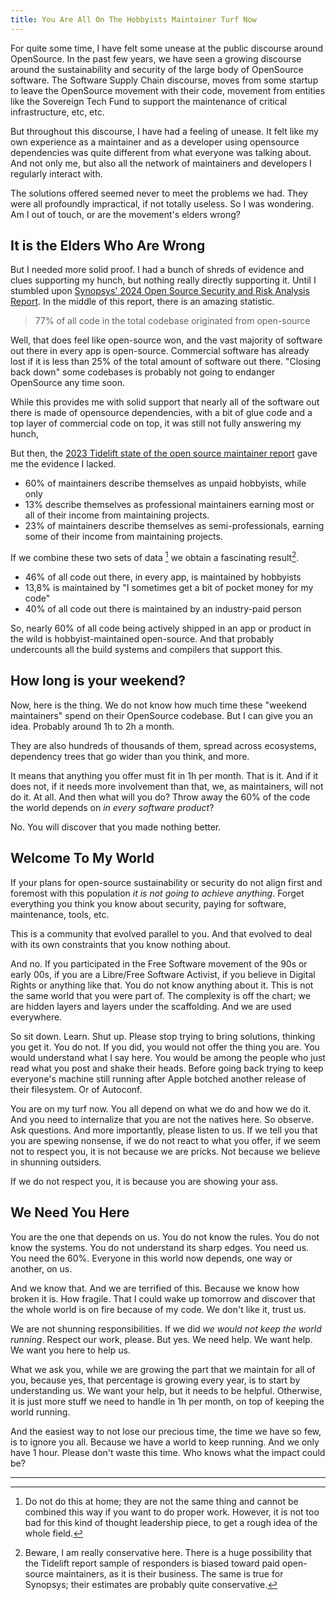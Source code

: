 ```yaml
---
title: You Are All On The Hobbyists Maintainer Turf Now
---
```


For quite some time, I have felt some unease at the public discourse around
OpenSource. In the past few years, we have seen a growing discourse around the
sustainability and security of the large body of OpenSource software.<!--more-->
The Software Supply Chain discourse, moves from some startup to leave the
OpenSource movement with their code, movement from entities like the Sovereign
Tech Fund to support the maintenance of critical infrastructure, etc, etc.

But throughout this discourse, I have had a feeling of unease. It
felt like my own experience as a maintainer and as a developer using opensource
dependencies was quite different from what everyone was talking about. And not
only me, but also all the network of maintainers and developers I regularly
interact with.

The solutions offered seemed never to meet the problems we had. They were all
profoundly impractical, if not totally useless. So I was wondering. Am I out of
touch, or are the movement's elders wrong?

## It is the Elders Who Are Wrong

But I needed more solid proof. I had a bunch of shreds of evidence and clues
supporting my hunch, but nothing really directly supporting it. Until I stumbled
upon [Synopsys' 2024 Open Source Security and Risk Analysis
Report](https://www.synopsys.com/software-integrity/resources/analyst-reports/open-source-security-risk-analysis.html).
In the middle of this report, there is an amazing statistic.

> 77% of all code in the total codebase originated from open-source

Well, that does feel like open-source won, and the vast majority of software out
there in every app is open-source. Commercial software has already
lost if it is less than 25% of the total amount of software out there. "Closing
back down" some codebases is probably not going to endanger OpenSource any time
soon.

While this provides me with solid support that nearly all of the software out there
is made of opensource dependencies, with a bit of glue code and a top layer of commercial
code on top, it was still not fully answering my hunch,

But then, the [2023 Tidelift state of the open source maintainer
report](https://tidelift.com/open-source-maintainer-survey-2023) gave me the
evidence I lacked.

- 60% of maintainers describe themselves as unpaid hobbyists, while only
- 13% describe themselves as professional maintainers earning most or all of
  their income from maintaining projects.
- 23% of maintainers describe themselves as semi-professionals, earning some of
  their income from maintaining projects.

If we combine these two sets of data [^1] we obtain a fascinating result[^2].

- 46% of all code out there, in every app, is maintained by hobbyists
- 13,8% is maintained by "I sometimes get a bit of pocket money for my code"
- 40% of all code out there is maintained by an industry-paid person

So, nearly 60% of all code being actively shipped in an app or
product in the wild is hobbyist-maintained open-source. And that probably
undercounts all the build systems and compilers that support this.

## How long is your weekend?

Now, here is the thing. We do not know how much time these "weekend maintainers"
spend on their OpenSource codebase. But I can give you an idea. Probably around
1h to 2h a month.

They are also hundreds of thousands of them, spread across ecosystems,
dependency trees that go wider than you think, and more.

It means that anything you offer must fit in 1h per month. That is it. And if
it does not, if it needs more involvement than that, we, as maintainers, will
not do it. At all. And then what will you do? Throw away the 60% of the code
the world depends on *in every software product*?

No. You will discover that you made nothing better.

## Welcome To My World

If your plans for open-source sustainability or security do not align first and
foremost with this population *it is not going to achieve anything*. Forget
everything you think you know about security, paying for software, maintenance,
tools, etc.

This is a community that evolved parallel to you. And that evolved to deal with
its own constraints that you know nothing about.

And no. If you participated in the Free Software movement of the 90s or early
00s, if you are a Libre/Free Software Activist, if you believe in Digital Rights
or anything like that. You do not know anything about it. This is not the same
world that you were part of. The complexity is off the chart; we are hidden
layers and layers under the scaffolding. And we are used everywhere.

So sit down. Learn. Shut up. Please stop trying to bring solutions, thinking you get it.
You do not. If you did, you would not offer the thing you are. You would
understand what I say here. You would be among the people who just read what
you post and shake their heads. Before going back trying to keep everyone's
machine still running after Apple botched another release of their filesystem. Or of
Autoconf.

You are on my turf now. You all depend on what we do and how we do it. And you
need to internalize that you are not the natives here. So observe. Ask
questions. And more importantly, please listen to us. If we tell you that you
are spewing nonsense, if we do not react to what you offer, if we seem not to respect you,
it is not because we are pricks. Not because we believe in shunning
outsiders.

If we do not respect you, it is because you are showing your ass.

## We Need You Here

You are the one that depends on us. You do not know the rules. You do not know
the systems. You do not understand its sharp edges. You need us. You need the
60%. Everyone in this world now depends, one way or another, on us.

And we know that. And we are terrified of this. Because we know how broken it
is. How fragile. That I could wake up tomorrow and discover that the whole world
is on fire because of my code. We don't like it, trust us.

We are not shunning responsibilities. If we did *we would not keep the world
running*. Respect our work, please. But yes. We need help. We want help. We want
you here to help us.

What we ask you, while we are growing the part that we maintain for all of you,
because yes, that percentage is growing every year, is to start by understanding
us. We want your help, but it needs to be helpful. Otherwise, it is just more
stuff we need to handle in 1h per month, on top of keeping the world running.

And the easiest way to not lose our precious time, the time we have so few, is
to ignore you all. Because we have a world to keep running. And we only
have 1 hour. Please don't waste this time. Who knows what the impact could be?

---------

[^1]: Do not do this at home; they are not the same thing and cannot be combined
    this way if you want to do proper work. However, it is not too bad for this kind of thought
    leadership piece, to get a rough idea of the whole field.
[^2]: Beware, I am really conservative here. There is a huge possibility that
    the Tidelift report sample of responders is biased toward paid open-source
    maintainers, as it is their business. The same is true for Synopsys; their estimates are probably
    quite conservative.
